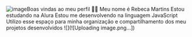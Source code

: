 ![image](https://github.com/user-attachments/assets/b067f728-3b33-4292-b2ea-e19df507a4de)Boas vindas ao meu perfil 💙💙
Meu nome é Rebeca Martins
Estou estudando na Alura
Estou me desenvolvendo na linguagem JavaScript
Utilizo esse espaço para minha organização e compartilhamento dos meu projetos desenvolvidos
![](![Uploading image.png…])
